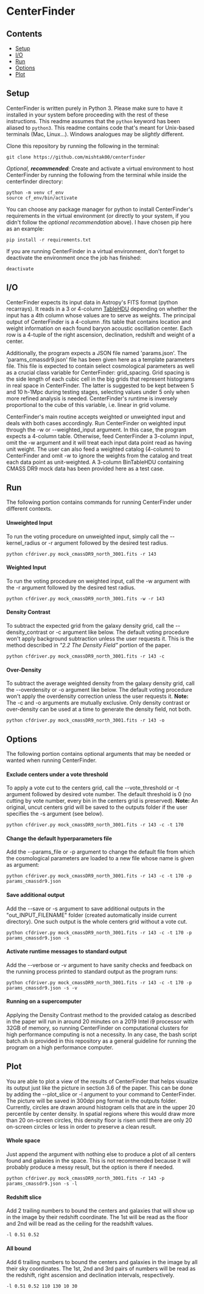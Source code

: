 # CenterFinder



## Contents
* [Setup](#setup)
* [I/O](#io)
* [Run](#run)
* [Options](#options)
* [Plot](#plot)



## Setup
CenterFinder is written purely in Python 3. Please make sure to have it installed in your system before proceeding with the rest of these instructions. This readme assumes that the `python` keyword has been aliased to `python3`. This readme contains code that's meant for Unix-based terminals (Mac, Linux...). Windows analogues may be *slightly* different. 

Clone this repository by running the following in the terminal:
```
git clone https://github.com/mishtak00/centerfinder
```

*Optional, __recommended__:* Create and activate a virtual environment to host CenterFinder by running the following from the terminal while inside the centerfinder directory:
```
python -m venv cf_env
source cf_env/bin/activate
```

You can choose any package manager for python to install CenterFinder's requirements in the virtual environment (or directly to your system, if you didn't follow the *optional recommendation* above). I have chosen pip here as an example:
```
pip install -r requirements.txt
```

If you are running CenterFinder in a virtual environment, don't forget to deactivate the environment once the job has finished:
```
deactivate
```



## I/O
CenterFinder expects its input data in Astropy's FITS format (python recarrays). It reads in a 3 or 4-column [TableHDU](https://docs.astropy.org/en/stable/io/fits/api/tables.html#) depending on whether the input has a 4th column whose values are to serve as weights. The principal output of CenterFinder is a 4-column .fits table that contains location and weight information on each found baryon acoustic oscillation center. Each row is a 4-tuple of the right ascension, declination, redshift and weight of a center.

Additionally, the program expects a JSON file named 'params.json'. The 'params_cmassdr9.json' file has been given here as a template parameters file. This file is expected to contain select cosmological parameters as well as a crucial class variable for CenterFinder: grid_spacing. Grid spacing is the side length of each cubic cell in the big grids that represent histograms in real space in CenterFinder. The latter is suggested to be kept between 5 and 10 h-1Mpc during testing stages, selecting values under 5 only when more refined analysis is needed. CenterFinder's runtime is inversely proportional to the cube of this variable, i.e. linear in grid volume.

CenterFinder's main routine accepts weighted or unweighted input and deals with both cases accordingly. Run CenterFinder on weighted input through the -w or --weighted_input argument. In this case, the program expects a 4-column table. Otherwise, feed CenterFinder a 3-column input, omit the -w argument and it will treat each input data point read as having unit weight. The user can also feed a weighted catalog (4-column) to CenterFinder and omit -w to ignore the weights from the catalog and treat each data point as unit-weighted. A 3-column BinTableHDU containing CMASS DR9 mock data has been provided here as a test case.



## Run
The following portion contains commands for running CenterFinder under different contexts.

#### Unweighted Input
To run the voting procedure on unweighted input, simply call the --kernel_radius or -r argument followed by the desired test radius.
```
python cfdriver.py mock_cmassDR9_north_3001.fits -r 143
```

#### Weighted Input
To run the voting procedure on weighted input, call the -w argument with the -r argument followed by the desired test radius.
```
python cfdriver.py mock_cmassDR9_north_3001.fits -w -r 143
```

#### Density Contrast
To subtract the expected grid from the galaxy density grid, call the --density_contrast or -c argument like below. The default voting procedure won't apply background subtraction unless the user requests it. This is the method described in *"2.2 The Density Field"* portion of the paper.
```
python cfdriver.py mock_cmassDR9_north_3001.fits -r 143 -c
```

#### Over-Density
To subtract the average weighted density from the galaxy density grid, call the --overdensity or -o argument like below. The default voting procedure won't apply the overdensity correction unless the user requests it. **Note:** The -c and -o arguments are mutually exclusive. Only density contrast or over-density can be used at a time to generate the density field, not both.
```
python cfdriver.py mock_cmassDR9_north_3001.fits -r 143 -o
```



## Options
The following portion contains optional arguments that may be needed or wanted when running CenterFinder.

#### Exclude centers under a vote threshold
To apply a vote cut to the centers grid, call the --vote_threshold or -t argument followed by desired vote number. The default threshold is 0 (no cutting by vote number, every bin in the centers grid is preserved). **Note:** An original, uncut centers grid will be saved to the outputs folder if the user specifies the -s argument (see below).
```
python cfdriver.py mock_cmassDR9_north_3001.fits -r 143 -c -t 170
```

#### Change the default hyperparameters file
Add the --params_file or -p argument to change the default file from which the cosmological parameters are loaded to a new file whose name is given as argument:
```
python cfdriver.py mock_cmassDR9_north_3001.fits -r 143 -c -t 170 -p params_cmassdr9.json
```

#### Save additional output
Add the --save or -s argument to save additional outputs in the "out_INPUT_FILENAME" folder (created automatically inside current directory). One such output is the whole centers grid without a vote cut.
```
python cfdriver.py mock_cmassDR9_north_3001.fits -r 143 -c -t 170 -p params_cmassdr9.json -s
```

#### Activate runtime messages to standard output
Add the --verbose or -v argument to have sanity checks and feedback on the running process printed to standard output as the program runs:
```
python cfdriver.py mock_cmassDR9_north_3001.fits -r 143 -c -t 170 -p params_cmassdr9.json -s -v
```

#### Running on a supercomputer
Applying the Density Contrast method to the provided catalog as described in the paper will run in around 20 minutes on a 2019 Intel i9 processor with 32GB of memory, so running CenterFinder on computational clusters for high performance computing is not a necessity. In any case, the bash script batch.sh is provided in this repository as a general guideline for running the program on a high performance computer.



## Plot
You are able to plot a view of the results of CenterFinder that helps visualize its output just like the picture in section 3.6 of the paper. This can be done by adding the --plot_slice or -l argument to your command to CenterFinder. The picture will be saved in 300dpi png format in the outputs folder. Currently, circles are drawn around histogram cells that are in the upper 20 percentile by center density. In spatial regions where this would draw more than 20 on-screen circles, this density floor is risen until there are only 20 on-screen circles or less in order to preserve a clean result.

#### Whole space
Just append the argument with nothing else to produce a plot of all centers found and galaxies in the space. This is not recommended because it will probably produce a messy result, but the option is there if needed.
```
python cfdriver.py mock_cmassDR9_north_3001.fits -r 143 -p params_cmassdr9.json -s -l
```

#### Redshift slice
Add 2 trailing numbers to bound the centers and galaxies that will show up in the image by their redshift coordinate. The 1st will be read as the floor and 2nd will be read as the ceiling for the readshift values.
```
-l 0.51 0.52
```

#### All bound
Add 6 trailing numbers to bound the centers and galaxies in the image by all their sky coordinates. The 1st, 2nd and 3rd pairs of numbers will be read as the redshift, right ascension and declination intervals, respectively. 
```
-l 0.51 0.52 110 130 10 30
```

